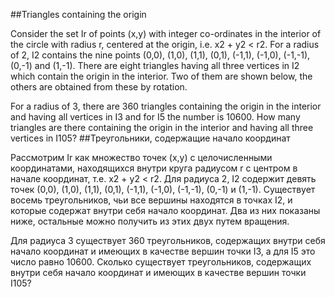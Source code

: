 ##Triangles containing the origin

Consider the set Ir of points (x,y) with integer co-ordinates in the interior of the circle with radius r, centered at the origin, i.e. x2 + y2 < r2.
For a radius of 2, I2 contains the nine points (0,0), (1,0), (1,1), (0,1), (-1,1), (-1,0), (-1,-1), (0,-1) and (1,-1). There are eight triangles having all three vertices in I2 which contain the origin in the interior. Two of them are shown below, the others are obtained from these by rotation.

For a radius of 3, there are 360 triangles containing the origin in the interior and having all vertices in I3 and for I5 the number is 10600.
How many triangles are there containing the origin in the interior and having all three vertices in I105?
##Треугольники, содержащие начало координат

Рассмотрим Ir как множество точек (x,y) с целочисленными координатами, находящихся внутри круга радиусом r с центром в начале координат, т.е. x2 + y2 < r2.
Для радиуса 2, I2 содержит девять точек (0,0), (1,0), (1,1), (0,1), (-1,1), (-1,0), (-1,-1), (0,-1) и (1,-1). Существует восемь треугольников, чьи все вершины находятся в точках I2, и которые содержат внутри себя начало координат. Два из них показаны ниже, остальные можно получить из этих двух путем вращения.

Для радиуса 3 существует 360 треугольников, содержащих внутри себя начало координат и имеющих в качестве вершин точки I3, а для I5 это число равно 10600.
Сколько существует треугольников, содержащих внутри себя начало координат и имеющих в качестве вершин точки I105?
